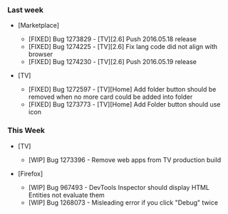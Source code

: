 ### Last week

* [Marketplace]
  - [FIXED] Bug 1273829 - [TV][2.6] Push 2016.05.18 release
  - [FIXED] Bug 1274225 - [TV][2.6] Fix lang code did not align with browser
  - [FIXED] Bug 1274230 - [TV][2.6] Push 2016.05.19 release

* [TV]
  - [FIXED] Bug 1272597 - [TV][Home] Add folder button should be removed when no more card could be added into folder
  - [FIXED] Bug 1273773 - [TV][Home] Add Folder button should use icon

### This Week

* [TV]
  - [WIP] Bug 1273396 - Remove web apps from TV production build

* [Firefox]
  - [WIP] Bug 967493 - DevTools Inspector should display HTML Entities not evaluate them
  - [WIP] Bug 1268073 - Misleading error if you click "Debug" twice
